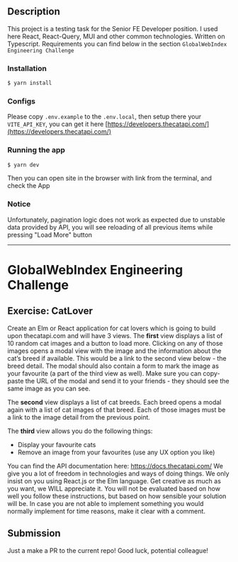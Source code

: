 ## Description

This project is a testing task for the Senior FE Developer position. I used here React, React-Query, MUI and other common technologies. 
Written on Typescript. Requirements you can find below in the section `GlobalWebIndex Engineering Challenge`

### Installation

```bash
$ yarn install
```

### Configs

Please copy `.env.example` to the `.env.local`, then setup there your `VITE_API_KEY`, 
you can get it here [https://developers.thecatapi.com/](https://developers.thecatapi.com/)


### Running the app

```bash
$ yarn dev
```

Then you can open site in the browser with link from the terminal, and check the App

### Notice

Unfortunately, pagination logic does not work as expected due to unstable data provided by API, you will see reloading of all previous items while pressing "Load More" button

__________________

# GlobalWebIndex Engineering Challenge

## Exercise: CatLover

Create an Elm or React application for cat lovers which is going to build upon thecatapi.com and will have 3 views.
The **first** view displays a list of 10 random cat images and a button to load more. Clicking on any of those images opens a modal view with the image and the information about the cat’s breed if available. This would be a link to the second view below - the breed detail. The modal should also contain a form to mark the image as your favourite (a part of the third view as well). Make sure you can copy-paste the URL of the modal and send it to your friends - they should see the same image as you can see.

The **second** view displays a list of cat breeds. Each breed opens a modal again with a list of cat images of that breed. Each of those images must be a link to the image detail from the previous point.

The **third** view allows you do the following things:

- Display your favourite cats
- Remove an image from your favourites (use any UX option you like)

You can find the API documentation here: https://docs.thecatapi.com/
We give you a lot of freedom in technologies and ways of doing things. We only insist on you using React.js or the Elm language. Get creative as much as you want, we WILL appreciate it. You will not be evaluated based on how well you follow these instructions, but based on how sensible your solution will be. In case you are not able to implement something you would normally implement for time reasons, make it clear with a comment.

## Submission

Just a make a PR to the current repo!
Good luck, potential colleague!
